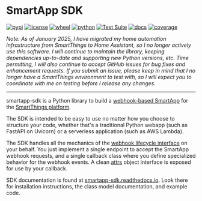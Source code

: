 # SmartApp SDK

[![pypi](https://img.shields.io/pypi/v/smartapp-sdk.svg)](https://pypi.org/project/smartapp-sdk/)
[![license](https://img.shields.io/github/license/pronovic/smartapp-sdk)](https://github.com/pronovic/smartapp-sdk/blob/main/LICENSE)
[![wheel](https://img.shields.io/pypi/wheel/smartapp-sdk.svg)](https://pypi.org/project/smartapp-sdk/)
[![python](https://img.shields.io/pypi/pyversions/smartapp-sdk.svg)](https://pypi.org/project/smartapp-sdk/)
[![Test Suite](https://github.com/pronovic/smartapp-sdk/workflows/Test%20Suite/badge.svg)](https://github.com/pronovic/smartapp-sdk/actions?query=workflow%3A%22Test+Suite%22)
[![docs](https://readthedocs.org/projects/smartapp-sdk/badge/?version=stable&style=flat)](https://smartapp-sdk.readthedocs.io/en/stable/)
[![coverage](https://coveralls.io/repos/github/pronovic/smartapp-sdk/badge.svg?branch=main)](https://coveralls.io/github/pronovic/smartapp-sdk?branch=main)

_Note: As of January 2025, I have migrated my home automation infrastructure from SmartThings to Home Assistant, so I no longer actively use this software. I will continue to maintain the library, keeping dependencies up-to-date and supporting new Python versions, etc.  Time permitting, I will also continue to accept GitHub issues for bug fixes and enhancement requests.  If you submit an issue, please keep in mind that I no longer have a SmartThings environment to test with, so I will expect you to coordinate with me on testing before I release any changes._

---

smartapp-sdk is a Python library to build a [webhook-based SmartApp](https://developer-preview.smartthings.com/docs/connected-services/smartapp-basics/) for the [SmartThings platform](https://www.smartthings.com/).

The SDK is intended to be easy to use no matter how you choose to structure your code, whether that's a traditional Python webapp (such as FastAPI on Uvicorn) or a serverless application (such as AWS Lambda).

The SDK handles all the mechanics of the [webhook lifecycle interface](https://developer-preview.smartthings.com/docs/connected-services/lifecycles/) on your behalf.  You just implement a single endpoint to accept the SmartApp webhook requests, and a single callback class where you define specialized behavior for the webhook events.  A clean [attrs](https://www.attrs.org/en/stable/) object interface is exposed for use by your callback.

SDK documentation is found at [smartapp-sdk.readthedocs.io](https://smartapp-sdk.readthedocs.io/en/stable/).  Look there for installation instructions, the class model documentation, and example code.
